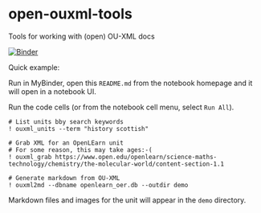 # open-ouxml-tools
Tools for working with (open) OU-XML docs

[![Binder](https://mybinder.org/badge_logo.svg)](https://mybinder.org/v2/gh/innovationOUtside/open-ouxml-tools/master)

Quick example:

Run in MyBinder, open this `README.md` from the notebook homepage and it will open in a notebook UI.

Run the code cells (or from the notebook cell menu, select `Run All`).

```
# List units bby search keywords
! ouxml_units --term "history scottish"
```

```
# Grab XML for an OpenLEarn unit
# For some reason, this may take ages:-(
! ouxml_grab https://www.open.edu/openlearn/science-maths-technology/chemistry/the-molecular-world/content-section-1.1
```

```
# Generate markdown from OU-XML
! ouxml2md --dbname openlearn_oer.db --outdir demo
```

Markdown files and images for the unit will appear in the `demo` directory.
